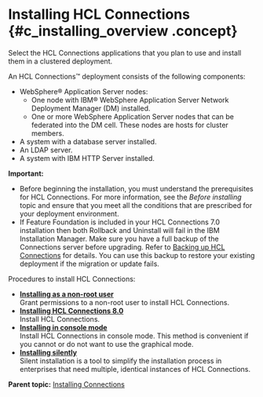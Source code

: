 # Installing HCL Connections {#c_installing_overview .concept}

Select the HCL Connections applications that you plan to use and install them in a clustered deployment.

An HCL Connections™ deployment consists of the following components:

-   WebSphere® Application Server nodes:
    -   One node with IBM® WebSphere Application Server Network Deployment Manager \(DM\) installed.
    -   One or more WebSphere Application Server nodes that can be federated into the DM cell. These nodes are hosts for cluster members.
-   A system with a database server installed.
-   An LDAP server.
-   A system with IBM HTTP Server installed.

**Important:**

-   Before beginning the installation, you must understand the prerequisites for HCL Connections. For more information, see the *Before installing* topic and ensure that you meet all the conditions that are prescribed for your deployment environment.
-   If Feature Foundation is included in your HCL Connections 7.0 installation then both Rollback and Uninstall will fail in the IBM Installation Manager. Make sure you have a full backup of the Connections server before upgrading. Refer to [Backing up HCL Connections](https://help.hcltechsw.com/connections/v7/admin/migrate/t_back-up.html) for details. You can use this backup to restore your existing deployment if the migration or update fails.

Procedures to install HCL Connections:

-   **[Installing as a non-root user](../install/t_non-root_install.md)**  
Grant permissions to a non-root user to install HCL Connections.
-   **[Installing HCL Connections 8.0](../install/t_install_cluster.md)**  
Install HCL Connections.
-   **[Installing in console mode](../install/t_install_console-mode.md)**  
Install HCL Connections in console mode. This method is convenient if you cannot or do not want to use the graphical mode.
-   **[Installing silently](../install/c_install_silent.md)**  
Silent installation is a tool to simplify the installation process in enterprises that need multiple, identical instances of HCL Connections.

**Parent topic:** [Installing Connections](../install/c_installing.md)

